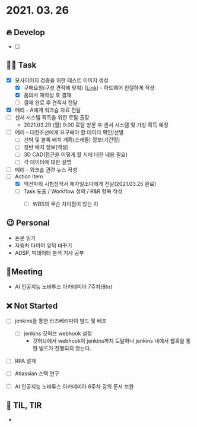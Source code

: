 # 2021. 03. 26

## 🔥 Develop

- [ ] 




##  🏳‍🌈 Task

- [x] 모사이미지 검증을 위한 테스트 이미지 생성
  - [x] 구매요청(구성 견적에 맞춰) ([Link](https://www.thingiverse.com/thing:3984723)) - 하드웨어 친절하게 작성
  - [x] 품의서 재작성 후 결재
  - [ ] 결재 완료 후 견적서 전달
- [x] 메리 - A에게 워크숍 자료 전달
- [ ] 센서 시스템 획득을 위한 로탈 출장
  * 2021.03.29 (월) 9:00 로탈 방문 후 센서 시스템 및 가방 획득 예정
- [ ] 메리 - 대한조선에게 요구해야 할 데이터 확인/선별
  - [ ] 선박 및 블록 배치 계획(스케줄) 정보(기간망)
  - [ ] 정반 배치 정보(엑셀)
  - [ ] 3D CAD(접근을 어떻게 할 지에 대한 내용 필요)
  - [ ] 각 데이터에 대한 설명
- [ ] 메리 - 워크숍 관련 뉴스 작성
- [ ] Action Item
  - [x] 액션파워 시험성적서 애자일소다에게 전달(2021.03.25 완료)
  - [ ] Task 도출 / Workflow 정의 / R&R 항목 작성
    - [ ] WBS와 무슨 차이점이 있는 지



## 😉 Personal

* 논문 읽기
* 자동차 타이어 앞뒤 바꾸기
* ADSP, 빅데이터 분석 기사 공부




## :dizzy: ​Meeting

* AI 인공지능 노바투스 아카데미아 7주차(8hr)



## ❌ Not Started

- [ ] jenkins을 통한 라즈베리파이 빌드 및 배포
  - [ ] jenkins 깃허브 webhook 설정
    * 깃허브에서 webhook이 jenkins까지 도달하나 jenkins 내에서 웹훅을 통한 빌드가 진행되지 않는다.

- [ ] RPA 설계

- [ ] Atlassian 스택 연구

- [ ] AI 인공지능 노바투스 아카데미아 6주차 강의 문서 보완



## 📸 TIL, TIR

* 
